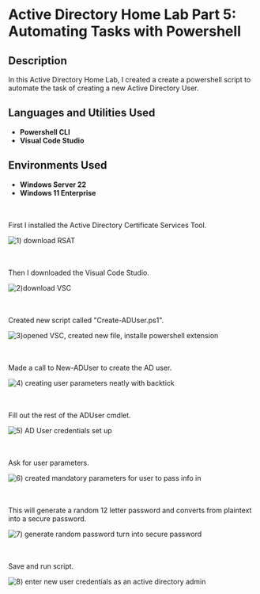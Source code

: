 # Active Directory Home Lab Part 5: Automating Tasks with Powershell

<h2>Description</h2>
In this Active Directory Home Lab, I created a create a powershell script to automate the task of creating a new Active Directory User.   
<br />


<h2>Languages and Utilities Used</h2>

- <b>Powershell CLI</b>
- <b>Visual Code Studio</b>

<h2>Environments Used </h2>

- <b>Windows Server 22</b> 
- <b>Windows 11 Enterprise</b> 
<br />
<br />
First I installed the Active Directory Certificate Services Tool.

![1) download RSAT](https://github.com/user-attachments/assets/c362ff3e-418d-43f6-886c-bfa6aabbecbd)

<br />
<br />
Then I downloaded the Visual Code Studio.

![2)download VSC ](https://github.com/user-attachments/assets/f9143507-bfed-497a-831c-8920f6a802f7)

<br />
<br />
Created new script called "Create-ADUser.ps1".

![3)opened VSC, created new file, installe powershell extension ](https://github.com/user-attachments/assets/8f02dad0-a821-48b4-9471-70c57a539c56)

<br />
<br />
Made a call to New-ADUser to create the AD user.

![4) creating user parameters neatly with backtick ](https://github.com/user-attachments/assets/3f8d8bdb-4d3a-40c4-8121-caf9e7362c07)

<br />
<br />
Fill out the rest of the ADUser cmdlet.

![5) AD User credentials set up](https://github.com/user-attachments/assets/718c686f-531c-4d4b-a0a8-c462ed5ea10d)

<br />
<br />
Ask for user parameters.

![6) created mandatory parameters for user to pass info in](https://github.com/user-attachments/assets/75ef6c69-6a60-4abd-9238-cefd08c3bcaa)

<br />
<br />
This will generate a random 12 letter password and converts from plaintext into a secure password.

![7) generate random password   turn into secure password](https://github.com/user-attachments/assets/72a1b016-ffcb-4c76-b391-73efea77f542)

<br />
<br />
Save and run script.

![8) enter new user credentials as an active directory admin](https://github.com/user-attachments/assets/06df94b0-4b84-4858-beb7-7c9ea8b309bc)
<br />
<br />
